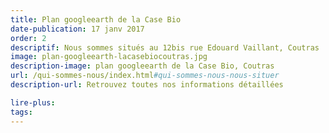 ```yaml
---
title: Plan googleearth de la Case Bio
date-publication: 17 janv 2017
order: 2
descriptif: Nous sommes situés au 12bis rue Edouard Vaillant, Coutras
image: plan-googleearth-lacasebiocoutras.jpg
description-image: plan googleearth de la Case Bio, Coutras
url: /qui-sommes-nous/index.html#qui-sommes-nous-nous-situer
description-url: Retrouvez toutes nos informations détaillées

lire-plus: 
tags: 
---
```


